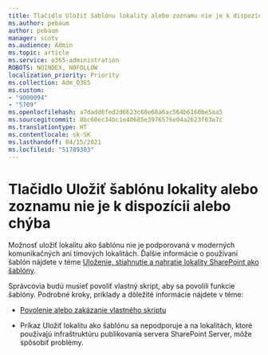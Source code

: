 ```yaml
---
title: Tlačidlo Uložiť šablónu lokality alebo zoznamu nie je k dispozícii alebo chýba
ms.author: pebaum
author: pebaum
manager: scotv
ms.audience: Admin
ms.topic: article
ms.service: o365-administration
ROBOTS: NOINDEX, NOFOLLOW
localization_priority: Priority
ms.collection: Adm_O365
ms.custom:
- "9000094"
- "5709"
ms.openlocfilehash: a7dadd6fed2d6623c60e66a6ac564b6160be5aa5
ms.sourcegitcommit: 8bc60ec34bc1e40685e3976576e04a2623f63a7c
ms.translationtype: HT
ms.contentlocale: sk-SK
ms.lasthandoff: 04/15/2021
ms.locfileid: "51789303"
---
```

# <a name="save-sitelist-template-button-not-available-or-missing"></a>Tlačidlo Uložiť šablónu lokality alebo zoznamu nie je k dispozícii alebo chýba

Možnosť uložiť lokalitu ako šablónu nie je podporovaná v moderných komunikačných ani tímových lokalitách. Ďalšie informácie o používaní šablón nájdete v téme [Uloženie, stiahnutie a nahratie lokality SharePoint ako šablóny](https://docs.microsoft.com/sharepoint/dev/general-development/save-download-and-upload-a-sharepoint-site-as-a-template).

Správcovia budú musieť povoliť vlastný skript, aby sa povolili funkcie šablóny. Podrobné kroky, príklady a dôležité informácie nájdete v téme:

- [Povolenie alebo zakázanie vlastného skriptu](https://docs.microsoft.com/sharepoint/allow-or-prevent-custom-script)

- Príkaz Uložiť lokalitu ako šablónu sa nepodporuje a na lokalitách, ktoré používajú infraštruktúru publikovania servera SharePoint Server, môže spôsobiť problémy.



